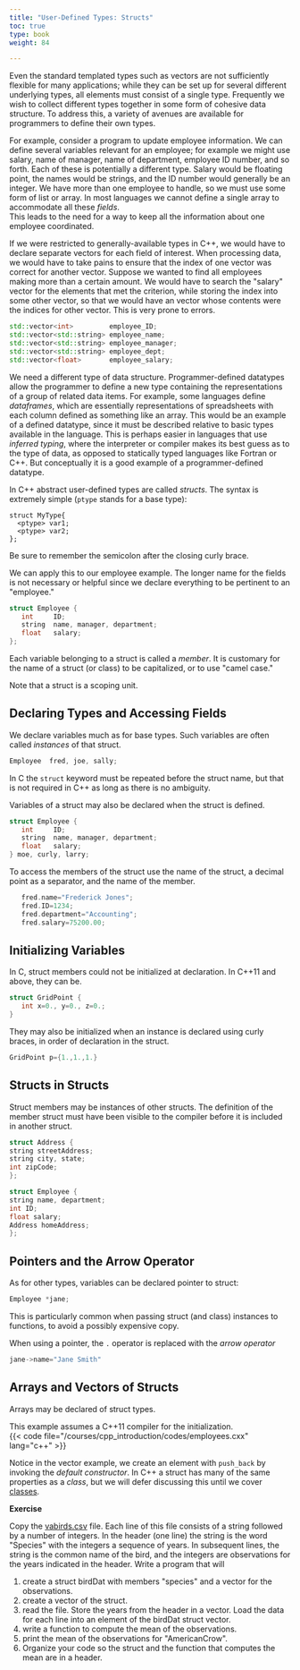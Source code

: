 ```yaml
---
title: "User-Defined Types: Structs"
toc: true
type: book
weight: 84

---
```


Even the standard templated types such as vectors are not sufficiently flexible for many applications; while they can be set up for several different underlying types, all elements must consist of a single type.  Frequently we wish to collect different types together in some form of cohesive data structure.  To address this, a variety of avenues are available for programmers to define their own types.

For example, consider a program to update employee information.  We can define several variables relevant for an employee; for example we might use salary, name of manager, name of department, employee ID number, and so forth.  Each of these is potentially a different type.  Salary would be floating point, the names would be strings, and the ID number would generally be an integer.  We have more than one employee to handle, so we must use some form of list or array.  In most languages we cannot define a single array to accommodate all these _fields_.  
This leads to the need for a way to keep all the information about one employee coordinated.

If we were restricted to generally-available types in C++, we would have to declare separate vectors for each field of interest.  When processing data, we would have to take pains to ensure that the index of one vector was correct for another vector.  Suppose we wanted to find all employees making more than a certain amount.  We would have to search the "salary" vector for the elements that met the criterion, while storing the index into some other vector, so that we would have an vector whose contents were the indices for other vector.  This is very prone to errors. 
```c++
std::vector<int>         employee_ID;
std::vector<std::string> employee_name;
std::vector<std::string> employee_manager;
std::vector<std::string> employee_dept;
std::vector<float>       employee_salary;
```
We need a different type of data structure.  Programmer-defined datatypes allow the programmer to define a new type containing the representations of a group of related data items.
For example, some languages define _dataframes_, which are essentially representations of spreadsheets with each column defined as something like an array. This would be an example of a defined datatype, since it must be described relative to basic types available in the language.  This is perhaps easier in languages that use _inferred typing_, where the interpreter or compiler makes its best guess as to the type of data, as opposed to statically typed languages like Fortran or C++.  But conceptually it is a good example of a programmer-defined datatype.

In C++ abstract user-defined types are called _structs_.
The syntax is extremely simple (`ptype` stands for a base type):
```no-highlight
struct MyType{
  <ptype> var1;
  <ptype> var2;
};
```
Be sure to remember the semicolon after the closing curly brace.

We can apply this to our employee example.  The longer name for the fields is not necessary or helpful since we declare everything to be pertinent to an "employee."
```c++
struct Employee {
   int     ID;
   string  name, manager, department;
   float   salary;
};
```

Each variable belonging to a struct is called a _member_.
It is customary for the name of a struct (or class) to be capitalized, or to use "camel case."

Note that a struct is a scoping unit.

## Declaring Types and Accessing Fields

We declare variables much as for base types.  Such variables are often called _instances_ of that struct.

```c++
Employee  fred, joe, sally;
```
In C the `struct` keyword must be repeated before the struct name, but that is not required in C++ as long as there is no ambiguity.

Variables of a struct may also be declared when the struct is defined.
```c++
struct Employee {
   int     ID;
   string  name, manager, department;
   float   salary;
} moe, curly, larry;
```
To access the members of the struct use the name of the struct, a decimal point as a separator, and the name of the member.

```c++
   fred.name="Frederick Jones";
   fred.ID=1234;
   fred.department="Accounting";
   fred.salary=75200.00;
```

## Initializing Variables

In C, struct members could not be initialized at declaration.  In C++11 and above, they can be.

```c++
struct GridPoint {
   int x=0., y=0., z=0.;
}
```
They may also be initialized when an instance is declared using curly braces, in order of declaration in the struct.
```c++
GridPoint p={1.,1.,1.}
```

## Structs in Structs

Struct members may be instances of other structs.  The definition of the member struct must have been visible to the compiler before it is included in another struct.
```c++
struct Address {
string streetAddress;
string city, state;
int zipCode;
};

struct Employee {
string name, department;
int ID;
float salary;
Address homeAddress;
};
```

## Pointers and the Arrow Operator

As for other types, variables can be declared pointer to struct:
```c++
Employee *jane;
```
This is particularly common when passing struct (and class) instances to functions, to avoid a possibly expensive copy.

When using a pointer, the `.` operator is replaced with the _arrow operator_
```c++
jane->name="Jane Smith"
```

## Arrays and Vectors of Structs

Arrays may be declared of struct types.

This example assumes a C++11 compiler for the initialization.  
{{< code file="/courses/cpp_introduction/codes/employees.cxx" lang="c++" >}}

Notice in the vector example, we create an element with `push_back` by invoking the _default constructor_.  In C++ a struct has many of the same properties as a _class_, but we will defer discussing this until we cover [classes](/courses/cpp_introduction/classes).

**Exercise**

Copy the [vabirds.csv](/data/vabirds.csv) file. Each line of this file consists of a string followed by a number of integers.  In the header (one line) the string is the word "Species" with the integers a sequence of years.  In subsequent lines, the string is the common name of the bird, and the integers are observations for the years indicated in the header.  Write a program that will
1. create a struct birdDat with members "species" and a vector for the observations.
2. create a vector of the struct.
3. read the file.  Store the years from the header in a vector.  Load the data for each line into an element of the birdDat struct vector.    
4. write a function to compute the mean of the observations.
5. print the mean of the observations for "AmericanCrow".
6. Organize your code so the struct and the function that computes the mean are in a header.
